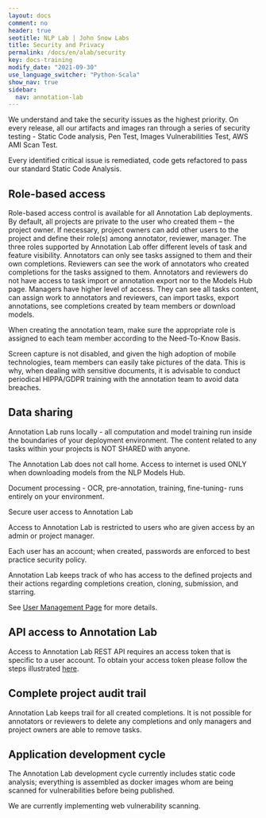 ```yaml
---
layout: docs
comment: no
header: true
seotitle: NLP Lab | John Snow Labs
title: Security and Privacy
permalink: /docs/en/alab/security
key: docs-training
modify_date: "2021-09-30"
use_language_switcher: "Python-Scala"
show_nav: true
sidebar:
  nav: annotation-lab
---
```


We understand and take the security issues as the highest priority. On every release, all our artifacts and images ran through a series of security testing - Static Code analysis, Pen Test, Images Vulnerabilities Test, AWS AMI Scan Test.

Every identified critical issue is remediated, code gets refactored to pass our standard Static Code Analysis.

## Role-based access

Role-based access control is available for all Annotation Lab deployments. By default, all projects are private to the user who created them – the project owner. If necessary, project owners can add other users to the project and define their role(s) among annotator, reviewer, manager. The three roles supported by Annotation Lab offer different levels of task and feature visibility. Annotators can only see tasks assigned to them and their own completions. Reviewers can see the work of annotators who created completions for the tasks assigned to them. Annotators and reviewers do not have access to task import or annotation export nor to the Models Hub page. Managers have higher level of access. They can see all tasks content, can assign work to annotators and reviewers, can import tasks, export annotations, see completions created by team members or download models.

When creating the annotation team, make sure the appropriate role is assigned to each team member according to the Need-To-Know Basis.

Screen capture is not disabled, and given the high adoption of mobile technologies, team members can easily take pictures of the data. This is why, when dealing with sensitive documents, it is advisable to conduct periodical HIPPA/GDPR training with the annotation team to avoid data breaches.

## Data sharing

Annotation Lab runs locally - all computation and model training run inside the boundaries of your deployment environment. The content related to any tasks within your projects is NOT SHARED with anyone.

The Annotation Lab does not call home. Access to internet is used ONLY when downloading models from the NLP Models Hub.

Document processing - OCR, pre-annotation, training, fine-tuning- runs entirely on your environment.

Secure user access to Annotation Lab

Access to Annotation Lab is restricted to users who are given access by an admin or project manager.

Each user has an account; when created, passwords are enforced to best practice security policy.

Annotation Lab keeps track of who has access to the defined projects and their actions regarding completions creation, cloning, submission, and starring.

See [User Management Page](https://nlp.johnsnowlabs.com/docs/en/alab/user_management) for more details.

## API access to Annotation Lab

Access to Annotation Lab REST API requires an access token that is specific to a user account. To obtain your access token please follow the steps illustrated [here](https://nlp.johnsnowlabs.com/docs/en/alab/api#get-client-secret).

## Complete project audit trail

Annotation Lab keeps trail for all created completions. It is not possible for annotators or reviewers to delete any completions and only managers and project owners are able to remove tasks.

## Application development cycle

The Annotation Lab development cycle currently includes static code analysis; everything is assembled as docker images whom are being scanned for vulnerabilities before being published.

We are currently implementing web vulnerability scanning.
